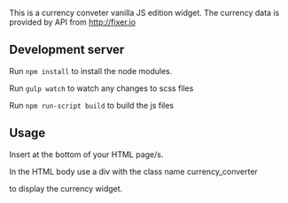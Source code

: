 This is a currency conveter vanilla JS edition widget. The currency data is provided by API from http://fixer.io 

## Development server

Run `npm install` to install the node modules. 

Run `gulp watch` to watch any changes to scss files

Run `npm run-script build` to build the js files


## Usage

Insert <script type="text/javascript" src="dist/js/bundle.js"></script> at the bottom of your HTML page/s.

In the HTML body use a div with the class name currency_converter <div class="currency_converter"></div> to display the currency widget.











